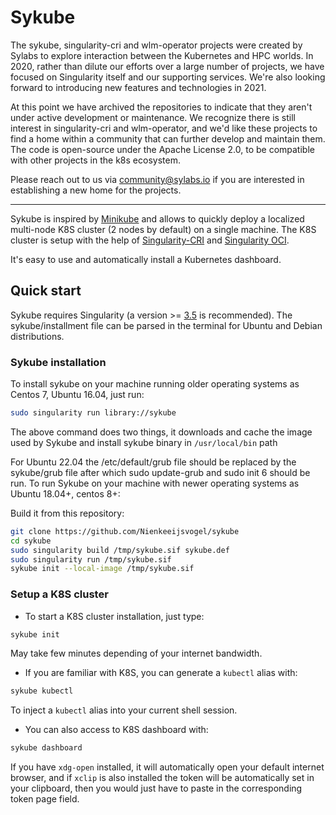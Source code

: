 # Sykube

The sykube, singularity-cri and wlm-operator projects were created by Sylabs to explore interaction between the Kubernetes and HPC worlds. In 2020, rather than dilute our efforts over a large number of projects, we have focused on Singularity itself and our supporting services. We're also looking forward to introducing new features and technologies in 2021.

At this point we have archived the repositories to indicate that they aren't under active development or maintenance. We recognize there is still interest in singularity-cri and wlm-operator, and we'd like these projects to find a home within a community that can further develop and maintain them. The code is open-source under the Apache License 2.0, to be compatible with other projects in the k8s ecosystem.

Please reach out to us via community@sylabs.io if you are interested in establishing a new home for the projects.

-----

Sykube is inspired by [Minikube](https://kubernetes.io/docs/setup/learning-environment/minikube/) and allows
to quickly deploy a localized multi-node K8S cluster (2 nodes by default) on a single machine. The K8S cluster
is setup with the help of [Singularity-CRI](https://github.com/Nienkeeijsvogel/singularity-cri) and
[Singularity OCI](https://sylabs.io/guides/3.5/user-guide/oci_runtime.html).

It's easy to use and automatically install a Kubernetes dashboard.

## Quick start

Sykube requires Singularity (a version >= [3.5](https://github.com/sylabs/singularity/tree/v3.2.0) is recommended).
The sykube/installment file can be parsed in the terminal for Ubuntu and Debian distributions.

### Sykube installation
To install sykube on your machine running older operating systems as Centos 7, Ubuntu 16.04, just run:

```bash
sudo singularity run library://sykube
```

The above command does two things, it downloads and cache the image used by Sykube and install sykube binary
in ``/usr/local/bin`` path

For Ubuntu 22.04 the /etc/default/grub file should be replaced by the sykube/grub file 
after which sudo update-grub and sudo init 6 should be run. To run Sykube on your machine with newer operating systems as Ubuntu 18.04+, centos 8+: 

Build it from this repository:

```bash
git clone https://github.com/Nienkeeijsvogel/sykube
cd sykube
sudo singularity build /tmp/sykube.sif sykube.def
sudo singularity run /tmp/sykube.sif
sykube init --local-image /tmp/sykube.sif
```


### Setup a K8S cluster

* To start a K8S cluster installation, just type:

```bash
sykube init
```

May take few minutes depending of your internet bandwidth.

* If you are familiar with K8S, you can generate a ``kubectl`` alias with:

```bash
sykube kubectl
```

To inject a ``kubectl`` alias into your current shell session.

* You can also access to K8S dashboard with:

```bash
sykube dashboard
```

If you have ``xdg-open`` installed, it will automatically open your default internet browser, and if ``xclip`` is
also installed the token will be automatically set in your clipboard, then you would just have to paste in the
corresponding token page field.
